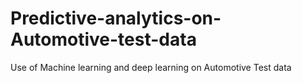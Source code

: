 # Predictive-analytics-on-Automotive-test-data
Use of Machine learning and deep learning on Automotive Test data
